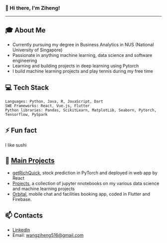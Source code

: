 ### 👋 Hi there, I'm Ziheng!
---

## 🎓 About Me
- Currently pursuing my degree in Business Analytics in NUS (National University of Singapore)
- Passionate in anything machine learning, data science and software engineering
- Learning and building projects in deep learning using Pytorch
- I build machine learning projects and play tennis during my free time

## 💻 Tech Stack
```text
Languages: Python, Java, R, JavaScript, Dart
SWE Frameworks: React, Vue.js, Flutter
Python libraries: Pandas, ScikitLearn, MatplotLib, Seaborn, Pytorch, Tensorflow, PySpark
```

## ⚡ Fun fact
I like sushi

## 💼 [Main Projects](https://github.com/lifrocszh/Projects)
- [getRichQuick](https://github.com/lifrocszh/getRichQuick), stock prediction in PyTorch and deployed in web app by React
- [Projects](https://github.com/lifrocszh/Projects), a collection of jupyter nnotebooks on my various data science and machine learning projects
- [Orbital](https://github.com/reidenong/2024-Orbital-6532), mobile chat and facilities booking app, coded in Flutter and Firebase. 


## 📫 Contacts
- [LinkedIn](https://www.linkedin.com/in/wangzh516/)
- Email: wangziheng516@gmail.com
